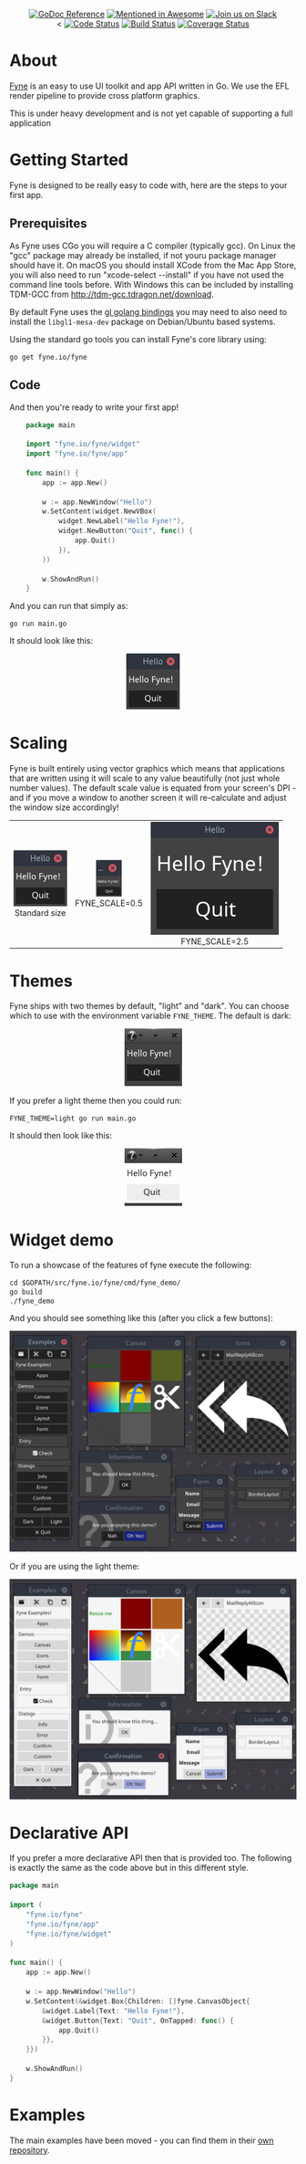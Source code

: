 <p align="center">
  <a href="https://godoc.org/fyne.io/fyne" title="GoDoc Reference" rel="nofollow"><img src="https://img.shields.io/badge/go-documentation-blue.svg?style=flat" alt="GoDoc Reference"></a>
  <a href='https://github.com/avelino/awesome-go'><img src='https://awesome.re/mentioned-badge.svg' alt='Mentioned in Awesome' /></a>
  <a href='http://gophers.slack.com/messages/fyne'><img src='https://img.shields.io/badge/join-us%20on%20slack-gray.svg?longCache=true&logo=slack&colorB=blue' alt='Join us on Slack' /></a>
  <br />
< <a href="https://goreportcard.com/report/fyne.io/fyne"><img src="https://goreportcard.com/badge/fyne.io/fyne" alt="Code Status" /></a>
  <a href="https://travis-ci.org/fyne-io/fyne"><img src="https://travis-ci.org/fyne-io/fyne.svg" alt="Build Status" /></a>
  <a href='https://coveralls.io/github/fyne-io/fyne?branch=develop'><img src='https://coveralls.io/repos/github/fyne-io/fyne/badge.svg?branch=develop' alt='Coverage Status' /></a>
  <!--a href='https://sourcegraph.com/github.com/fyne-io/fyne?badge'><img src='https://sourcegraph.com/github.com/fyne-io/fyne/-/badge.svg' alt='Used By' /></a-->
</p>

# About

[Fyne](http://fyne.io) is an easy to use UI toolkit and app API written in Go. We use the EFL render pipeline to provide cross platform graphics.

This is under heavy development and is not yet capable of supporting a full application

# Getting Started

Fyne is designed to be really easy to code with, here are the steps to your first app.

## Prerequisites

As Fyne uses CGo you will require a C compiler (typically gcc). On Linux the "gcc" package may already be installed, if not youru package manager should have it.
On macOS you should install XCode from the Mac App Store, you will also need to run "xcode-select --install" if you have not used the command line tools before.
With Windows this can be included by installing TDM-GCC from http://tdm-gcc.tdragon.net/download.

By default Fyne uses the [gl golang bindings](https://github.com/go-gl/gl) you may need to also need to install the `libgl1-mesa-dev` package on Debian/Ubuntu based systems.

Using the standard go tools you can install Fyne's core library using:

    go get fyne.io/fyne

## Code

And then you're ready to write your first app!

```go
    package main

    import "fyne.io/fyne/widget"
    import "fyne.io/fyne/app"

    func main() {
    	app := app.New()

    	w := app.NewWindow("Hello")
    	w.SetContent(widget.NewVBox(
    		widget.NewLabel("Hello Fyne!"),
    		widget.NewButton("Quit", func() {
    			app.Quit()
    		}),
    	))

    	w.ShowAndRun()
    }
```

And you can run that simply as:

    go run main.go

It should look like this:

<p align="center" markdown="1">
  <img src="img/hello-normal.png" alt="Fyne Hello Dark Theme" />
</p>

# Scaling

Fyne is built entirely using vector graphics which means that applications
that are written using it will scale to any value beautifully (not just whole number values).
The default scale value is equated from your screen's DPI - and if you move
a window to another screen it will re-calculate and adjust the window size accordingly!

<table style="text-align: center"><tr>
<td><img src="img/hello-normal.png" alt="Hello normal size" />
  <br />Standard size</td>
<td><img src="img/hello-small.png" alt="Hello small size" />
  <br />FYNE_SCALE=0.5</td>
<td><img src="img/hello-large.png" alt="Hello large size" />
  <br />FYNE_SCALE=2.5</td>
</tr></table>

# Themes

Fyne ships with two themes by default, "light" and "dark". You can choose
which to use with the environment variable ```FYNE_THEME```.
The default is dark:

<p align="center" markdown="1">
  <img src="cmd/hello/hello-dark.png" alt="Fyne Hello Dark Theme" />
</p>

If you prefer a light theme then you could run:

    FYNE_THEME=light go run main.go

It should then look like this:

<p align="center" markdown="1">
  <img src="cmd/hello/hello-light.png" alt="Fyne Hello Light Theme" />
</p>

# Widget demo

To run a showcase of the features of fyne execute the following:

    cd $GOPATH/src/fyne.io/fyne/cmd/fyne_demo/
    go build
    ./fyne_demo

And you should see something like this (after you click a few buttons):

<p align="center" markdown="1" style="max-width: 100%">
  <img src="img/widgets-dark.png" alt="Fyne Hello Light Theme" style="max-width: 100%" />
</p>

Or if you are using the light theme:

<p align="center" markdown="1" style="max-width: 100%">
  <img src="img/widgets-light.png" alt="Fyne Hello Light Theme" />
</p>

# Declarative API

If you prefer a more declarative API then that is provided too.
The following is exactly the same as the code above but in this different style.

```go
package main

import (
	"fyne.io/fyne"
	"fyne.io/fyne/app"
	"fyne.io/fyne/widget"
)

func main() {
	app := app.New()

	w := app.NewWindow("Hello")
	w.SetContent(&widget.Box{Children: []fyne.CanvasObject{
		&widget.Label{Text: "Hello Fyne!"},
		&widget.Button{Text: "Quit", OnTapped: func() {
			app.Quit()
		}},
	}})

	w.ShowAndRun()
}
```

# Examples

The main examples have been moved - you can find them in their [own repository](https://github.com/fyne-io/examples/).


